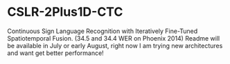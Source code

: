 # CSLR-2Plus1D-CTC
Continuous Sign Language Recognition with Iteratively Fine-Tuned Spatiotemporal Fusion. (34.5 and 34.4 WER on Phoenix 2014)
Readme will be available in July or early August, right now I am trying new architectures and want get better performance!
